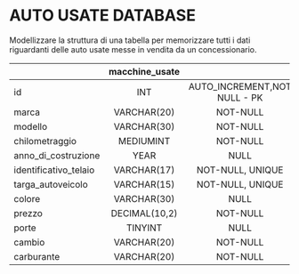 # AUTO USATE DATABASE

Modellizzare la struttura di una tabella per memorizzare tutti i dati riguardanti delle auto usate messe in vendita da un concessionario.

|                     |   macchine_usate   |                                       |
| :------------------ | :----------------: | :-----------------------------------: |
| id                  |       INT          |       AUTO_INCREMENT,NOT NULL - PK    |
| marca               |    VARCHAR(20)     |               NOT-NULL                |
| modello             |    VARCHAR(30)     |               NOT-NULL                |
| chilometraggio      |     MEDIUMINT      |               NOT-NULL                |
| anno_di_costruzione |       YEAR         |                 NULL                  |
| identificativo_telaio |  VARCHAR(17)     |           NOT-NULL, UNIQUE            |
| targa_autoveicolo   |    VARCHAR(15)     |           NOT-NULL, UNIQUE            |
| colore              |    VARCHAR(30)     |                 NULL                  |
| prezzo              |     DECIMAL(10,2)  |               NOT-NULL                |
| porte               |      TINYINT       |                 NULL                  |
| cambio              |    VARCHAR(20)     |               NOT-NULL                |
| carburante          |    VARCHAR(20)     |               NOT-NULL                |
